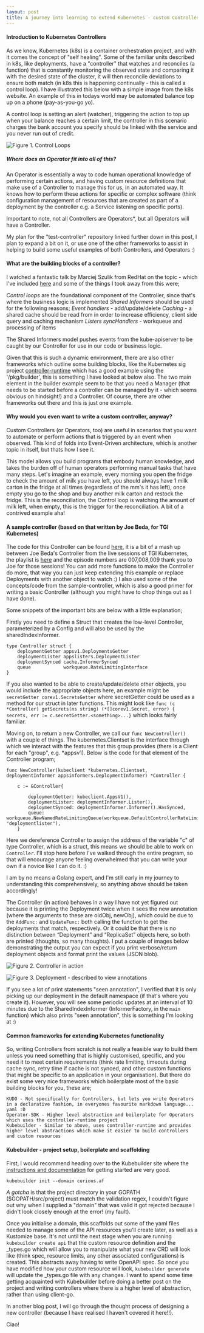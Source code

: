```yaml
---
layout: post
title: A journey into learning to extend Kubernetes - custom Controllers
---
```


#### Introduction to Kubernetes Controllers

As we know, Kubernetes (k8s) is a container orchestration project, and with it comes the concept of "self healing". Some of the familiar units described in k8s, like deployments, have a "controller" that watches and reconciles (a function) that is constantly monitoring the observed state and comparing it with the desired state of the cluster, it will then reconcile deviations to ensure both match (in k8s this is happening continually - this is called a control loop). I have illustrated this below with a simple image from the k8s website. An example of this in todays world may be automated balance top up on a phone (pay-as-you-go yo). 

A control loop is setting an alert (watcher), triggering the action to top up when your balance reaches a certain limit, the controller in this scenario charges the bank account you specify should be linked with the service and you never run out of credit.

![Figure 1. Control Loops](https://raw.githubusercontent.com/VariableExp0rt/VariableExp0rt.github.io/master/images/control-loops.jpg)

##### Where does an Operator fit into all of this?

An Operator is essentially a way to code human operational knowledge of performing certain actions, and having custom resource definitions that make use of a Controller to manage this for us, in an automated way. It knows how to perform these actions for specific or complex software (think configuration management of resources that are created as part of a deployment by the controller e.g. a Service listening on specific ports).

Important to note, not all Controllers are Operators*, but all Operators will have a Controller.

My plan for the "test-controller" repository linked further down in this post, I plan to expand a bit on it, or use one of the other frameworks to assist in helping to build some useful examples of both Controllers, and Operators :)

#### What are the building blocks of a controller?

I watched a fantastic talk by Marciej Szulik from RedHat on the topic - which I've included [here](https://www.youtube.com/watch?v=AUNPLQVxvmw) and some of the things I took away from this were;

   *Control loops* are the foundational component of the Controller, since that's where the business logic is implemented
   *Shared Informers* should be used for the following reasons;
      *Event handlers* - add/update/delete
      *Caching* - a shared cache should be read from in order to increase efficiency, client side query and caching mechanism
      *Listers*
   *syncHandlers* - workqueue and processing of items

The Shared Informers model pushes events from the kube-apiserver to be caught by our Controller for use in our code or business logic.

Given that this is such a dynamic environment, there are also other frameworks which outline some building blocks, like the Kubernetes sig project [controller-runtime](https://github.com/kubernetes-sigs/controller-runtime) which has a good example using the '/pkg/builder', this is something I have looked at below also. The two main element in the builder example seem to be that you need a Manager (that needs to be started before a controller can be managed by it - which seems obvious on hindsight!) and a Controller. Of course, there are other frameworks out there and this is just one example. 

#### Why would you even want to write a custom controller, anyway?

Custom Controllers (or Operators, too) are useful in scenarios that you want to automate or perform actions that is triggered by an event when observed. This kind of folds into Event-Driven architecture, which is another topic in itself, but thats how I see it.

This model allows you build programs that embody human knowledge, and takes the burden off of human operators performing manual tasks that have many steps. Let's imagine an example, every morning you open the fridge to check the amount of milk you have left, you should always have 1 milk carton in the fridge at all times (regardless of the mm's it has left), once empty you go to the shop and buy another milk carton and restock the fridge. This is the reconciliation, the Control loop is watching the amount of milk left, when empty, this is the trigger for the reconciliation. A bit of a contrived example aha!

#### A sample controller (based on that written by Joe Beda, for TGI Kubernetes)

The code for this Controller can be found [here](https://github.com/VariableExp0rt/test-controller), it is a bit of a mash up between Joe Beda's Controller from the live sessions of TGI Kubernetes, the playlist is [here](https://www.youtube.com/playlist?list=PL7bmigfV0EqQzxcNpmcdTJ9eFRPBe-iZa) and the episode numbers are 007,008,009 thank you to Joe for those sessions! You can add more functions to make the Controller do more, that way you can just keep extending this example or replace Deployments with another object to watch :) I also used some of the concepts/code from the sample-controller, which is also a good primer for writing a basic Controller (although you might have to chop things out as I have done).

Some snippets of the important bits are below with a little explanation;

Firstly you need to define a Struct that creates the low-level Controller, parameterized by a Config and will also be used by the sharedIndexInformer.

```
type Controller struct {
	deploymentGetter appsv1.DeploymentsGetter
	deploymentLister appslisters.DeploymentLister
	deploymentSynced cache.InformerSynced
	queue            workqueue.RateLimitingInterface
}
```

If you also wanted to be able to create/update/delete other objects, you would include the appropriate objects here, an example might be `secretGetter corev1.SecretsGetter` where secretGetter could be used as a method for our struct in later functions. This might look like `func (c *Controller) getSecrets(ns string) (*[]corev1.Secret, error) { secrets, err := c.secretGetter.<something>...}` which looks fairly familiar.

Moving on, to return a new Controller, we call our `func NewController()` with a couple of things. The kubernetes.Clientset is the interface through which we interact with the features that this group provides (there is a Client for each "group", e.g. *appsv1). Below is the code for that element of the Controller program;

```
func NewController(kubeclient *kubernetes.Clientset, deploymentInformer appsinformers.DeploymentInformer) *Controller {

	c := &Controller{

		deploymentGetter: kubeclient.AppsV1(),
		deploymentLister: deploymentInformer.Lister(),
		deploymentSynced: deploymentInformer.Informer().HasSynced,
		queue:            workqueue.NewNamedRateLimitingQueue(workqueue.DefaultControllerRateLimiter(), "deploymentlister"),
	}
```

Here we dereference Controller to assign the address of the variable "c" of type Controller, which is a struct, this means we should be able to work on `Controller`. I'll stop here before I've walked through the entire program, so that will encourage anyone feeling overwhelmed that you can write your own if a novice like I can do it. :)

I am by no means a Golang expert, and I'm still early in my journey to understanding this comprehensively, so anything above should be taken accordingly!

The Controller (in action) behaves in a way I have not yet figured out because it is printing the Deployment twice when it sees the new annotation (where the arguments to these are oldObj, newObj), which could be due to the `AddFunc:` and `UpdateFunc:` both calling the function to get the deployments that match, respectively. Or it could be that there is no distinction between “Deployment” and “ReplicaSet” objects here, so both are printed (thoughts, so many thoughts). I put a couple of images below demonstrating the output you can expect if you print verbose/return deployment objects and format print the values (JSON blob).

![Figure 2. Controller in action](https://raw.githubusercontent.com/VariableExp0rt/VariableExp0rt.github.io/master/images/controller-in-action.jpg)

![Figure 3. Deployment - described to view annotations](https://raw.githubusercontent.com/VariableExp0rt/VariableExp0rt.github.io/master/images/deployment.jpg)

If you see a lot of print statements "seen annotation", I verified that it is only picking up our deployment in the default namespace (if that's where you create it). However, you will see some periodic updates at an interval of 10 minutes due to the SharedIndexInformer (InformerFactory, in the `main` function) which also prints "seen annotation", this is something I'm looking at :)

#### Common frameworks for extending Kubernetes functionality

So, writing Controllers from scratch is not really a feasible way to build them unless you need something that is highly customised, specific, and you need it to meet certain requirements (think rate limiting, timeouts during cache sync, retry time if cache is not synced, and other custom functions that might be specific to an application in your organisation). But there do exist some very nice frameworks which boilerplate most of the basic building blocks for you, these are;

    KUDO - Not specifically for Controllers, but lets you write Operators in a declarative fashion, in everyones favourite markdown language... yaml :D
    Operator-SDK - Higher level abstraction and boilerplate for Operators which uses the controller-runtime project
    Kubebuilder - Similar to above, uses controller-runtime and provides higher level abstractions which make it easier to build controllers and custom resources

#### Kubebuilder - project setup, boilerplate and scaffolding

First, I would recommend heading over to the Kubebuilder site where the [instructions and documentation](https://book.kubebuilder.io/quick-start.html#installation) for getting started are very good.

`kubebuilder init --domain curious.af`

*A gotcha* is that the project directory in your GOPATH ($GOPATH/src/project) must match the validation regex, I couldn't figure out why when I supplied a "domain" that was valid it got rejected because I didn't look closely enough at the error! (my fault).

Once you initialise a domain, this scaffolds out some of the yaml files needed to manage some of the API resources you'll create later, as well as a Kustomize base. It's not until the next stage when you are running `kubebuilder create api` that the custom resource definition and the <crd>_types.go which will allow you to manipulate what your new CRD will look like (think spec, resource limits, any other associated configurations) is created. This abstracts away having to write OpenAPI spec. So once you have modified how your custom resource will look, `kubebuilder generate` will update the _types.go file with any changes. I want to spend some time getting acquainted with Kubebuilder before doing a better post on the project and writing controllers where there is a higher level of abstraction, rather than using client-go.

In another blog post, I will go through the thought process of designing a new controller (because I have realised I haven't covered it here!!).

Ciao!
